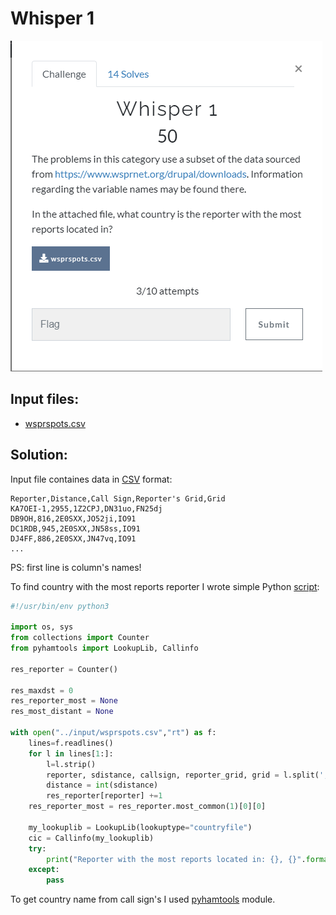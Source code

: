 # Whisper 1

![text](img/desc.png)

## Input files:

* [wsprspots.csv](input/wsprspots.csv )

## Solution:

Input file containes data in [CSV](https://en.wikipedia.org/wiki/Comma-separated_values) format:

```
Reporter,Distance,Call Sign,Reporter's Grid,Grid
KA7OEI-1,2955,1Z2CPJ,DN31uo,FN25dj
DB9OH,816,2E0SXX,JO52ji,IO91
DC1RDB,945,2E0SXX,JN58ss,IO91
DJ4FF,886,2E0SXX,JN47vq,IO91
...
```
PS: first line is column's names!

To find country with the most reports reporter I wrote simple Python [script](script/task1.php):

```Python
#!/usr/bin/env python3

import os, sys
from collections import Counter
from pyhamtools import LookupLib, Callinfo

res_reporter = Counter()

res_maxdst = 0
res_reporter_most = None
res_most_distant = None

with open("../input/wsprspots.csv","rt") as f:
    lines=f.readlines()
    for l in lines[1:]:
        l=l.strip()
        reporter, sdistance, callsign, reporter_grid, grid = l.split(',')
        distance = int(sdistance)
        res_reporter[reporter] +=1
    res_reporter_most = res_reporter.most_common(1)[0][0]

    my_lookuplib = LookupLib(lookuptype="countryfile")
    cic = Callinfo(my_lookuplib)
    try:
        print("Reporter with the most reports located in: {}, {}".format(res_reporter_most, cic.get_country_name(res_reporter_most)))
    except:
        pass
```

To get country name from call sign's I used [pyhamtools](https://github.com/dh1tw/pyhamtools) module.